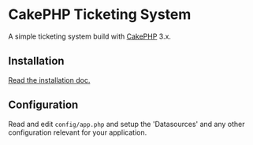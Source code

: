 # CakePHP Ticketing System


A simple ticketing system build with [CakePHP](http://cakephp.org) 3.x.

## Installation

[Read the installation doc.](./docs/install.md)

## Configuration

Read and edit `config/app.php` and setup the 'Datasources' and any other
configuration relevant for your application.
